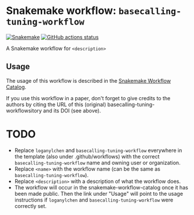 # Snakemake workflow: `basecalling-tuning-workflow`

[![Snakemake](https://img.shields.io/badge/snakemake-≥6.3.0-brightgreen.svg)](https://snakemake.github.io)
[![GitHub actions status](https://github.com/loganylchen/basecalling-tuning-workflow/workflows/Tests/badge.svg?branch=main)](https://github.com/loganylchen/basecalling-tuning-workflow/actions?query=branch%3Amain+workflow%3ATests)


A Snakemake workflow for `<description>`


## Usage

The usage of this workflow is described in the [Snakemake Workflow Catalog](https://snakemake.github.io/snakemake-workflow-catalog/?usage=loganylchen%2Fbasecalling-tuning-workflow).

If you use this workflow in a paper, don't forget to give credits to the authors by citing the URL of this (original) basecalling-tuning-workflowsitory and its DOI (see above).

# TODO

* Replace `loganylchen` and `basecalling-tuning-workflow` everywhere in the template (also under .github/workflows) with the correct `basecalling-tuning-workflow` name and owning user or organization.
* Replace `<name>` with the workflow name (can be the same as `basecalling-tuning-workflow`).
* Replace `<description>` with a description of what the workflow does.
* The workflow will occur in the snakemake-workflow-catalog once it has been made public. Then the link under "Usage" will point to the usage instructions if `loganylchen` and `basecalling-tuning-workflow` were correctly set.